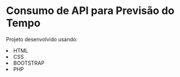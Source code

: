 <h1> Consumo de API para Previsão do Tempo </h1>
<p> Projeto desenvolvido usando:</p>
<li>HTML</li>
<li>CSS</li>
<li>BOOTSTRAP</li>
<li>PHP</li>
